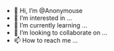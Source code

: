 - 👋 Hi, I’m @Anonymouse
- 👀 I’m interested in ...
- 🌱 I’m currently learning ...
- 💞️ I’m looking to collaborate on ...
- 📫 How to reach me ...

<!---
WhoAmI is a ✨ special ✨ repository because its `README.md` (this file) appears on your GitHub profile.
You can click the Preview link to take a look at your changes.
--->
